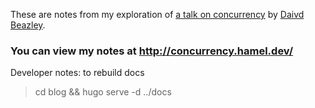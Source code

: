 These are notes from my exploration of [a talk on concurrency](https://youtu.be/MCs5OvhV9S4) by [Daivd Beazley](https://www.dabeaz.com/).

### You can view my notes at http://concurrency.hamel.dev/

Developer notes: to rebuild docs

> cd blog && hugo serve -d ../docs
